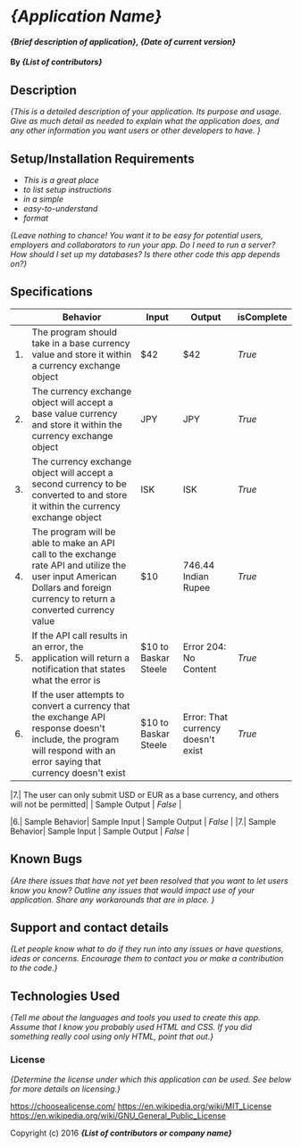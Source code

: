 # _{Application Name}_

#### _{Brief description of application}, {Date of current version}_

#### By _**{List of contributors}**_

## Description

_{This is a detailed description of your application. Its purpose and usage.  Give as much detail as needed to explain what the application does, and any other information you want users or other developers to have. }_

## Setup/Installation Requirements

* _This is a great place_
* _to list setup instructions_
* _in a simple_
* _easy-to-understand_
* _format_

_{Leave nothing to chance! You want it to be easy for potential users, employers and collaborators to run your app. Do I need to run a server? How should I set up my databases? Is there other code this app depends on?}_

## Specifications

| | Behavior | Input | Output | isComplete |
|----|----|----|----|----|
|1.| The program should take in a base currency value and store it within a currency exchange object| $42 | $42 | _True_ |
|2.| The currency exchange object will accept a base value currency and store it within the currency exchange object| JPY | JPY | _True_ |
|3.| The currency exchange object will accept a second currency  to be converted to and store it within the currency exchange object| ISK | ISK | _True_ |
|4.| The program will be able to make an API call to the exchange rate API and utilize the user input American Dollars and foreign currency to return a converted currency value | $10 | 746.44 Indian Rupee | _True_ |
|5.| If the API call results in an error, the application will return a notification that states what the error is| $10 to Baskar Steele | Error 204: No Content | _True_ |
|6.| If the user attempts to convert a currency that the exchange API response doesn't include, the program will respond with an error saying that currency doesn't exist| $10 to Baskar Steele | Error: That currency doesn't exist | _True_ |

|7.| The user can only submit USD or EUR as a base currency, and others will not be permitted|  | Sample Output | _False_ |

|6.| Sample Behavior| Sample Input | Sample Output | _False_ |
|7.| Sample Behavior| Sample Input | Sample Output | _False_ |

## Known Bugs

_{Are there issues that have not yet been resolved that you want to let users know you know?  Outline any issues that would impact use of your application.  Share any workarounds that are in place. }_

## Support and contact details

_{Let people know what to do if they run into any issues or have questions, ideas or concerns.  Encourage them to contact you or make a contribution to the code.}_

## Technologies Used

_{Tell me about the languages and tools you used to create this app. Assume that I know you probably used HTML and CSS. If you did something really cool using only HTML, point that out.}_

### License

*{Determine the license under which this application can be used.  See below for more details on licensing.}*

https://choosealicense.com/
https://en.wikipedia.org/wiki/MIT_License
https://en.wikipedia.org/wiki/GNU_General_Public_License

Copyright (c) 2016 **_{List of contributors or company name}_**